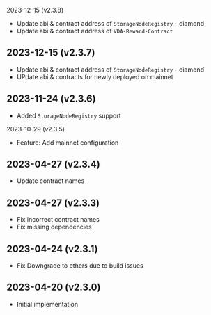 2023-12-15 (v2.3.8)
- Update abi & contract address of `StorageNodeRegistry` - diamond
- Update abi & contract address of `VDA-Reward-Contract`

2023-12-15 (v2.3.7)
-------------------
- Update abi & contract address of `StorageNodeRegistry` - diamond
- UPdate abi & contracts for newly deployed on mainnet

2023-11-24 (v2.3.6)
-------------------
- Added `StorageNodeRegistry` support

2023-10-29 (v2.3.5)

- Feature: Add mainnet configuration

2023-04-27 (v2.3.4)
-------------------

- Update contract names

2023-04-27 (v2.3.3)
-------------------

- Fix incorrect contract names
- Fix missing dependencies

2023-04-24 (v2.3.1)
-------------------

- Fix Downgrade to ethers due to build issues

2023-04-20 (v2.3.0)
-------------------

- Initial implementation